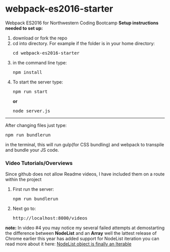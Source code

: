 # webpack-es2016-starter
Webpack ES2016 for Northwestern Coding Bootcamp
<strong>Setup instructions needed to set up:</strong>
<ol>
<li>download or fork the repo</li>
<li>cd into directory. For example if the folder is in your home directory: <pre>cd webpack-es2016-starter</pre></li>
<li>in the command line type: <pre>npm install</pre></li>
<li>To start the server type: <pre>npm run start</pre> <strong>or</strong> <pre>node server.js</pre></li>
</ol>
<hr>
<p>After changing files just type: <pre>npm run bundlerun</pre> in the terminal, this will run gulp(for CSS bundling) and webpack to transpile and bundle your JS code.</p>

### Video Tutorials/Overviews
<p> Since github does not allow Readme videos, I have included them on a route within the project
<ol><li>First run the server: <pre>npm run bundlerun</pre></li>
<li>Next go to: <pre>http://localhost:8000/videos</pre></li></ol>
</p>
<p><strong style="background:#f7f7f7;font-weight:bold;">note:</strong> In video #4 you may notice my several failed attempts at demostarting the difference between <b>NodeList</b> and an <b>Array</b> well the lattest release of Chrome earlier this year has added support for NodeList iteration you can read more about it here: <a href="https://medium.com/@devlucky/nodelist-object-is-finally-an-iterator-cc529d6e2490#.g8vwcqxhh" target="_blank">NodeList object is finally an Iterable</a></p>
